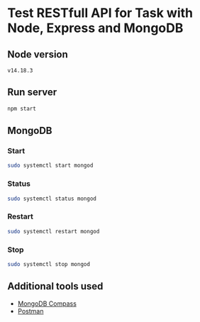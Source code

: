 # Test RESTfull API for Task with Node, Express and MongoDB

## Node version

`v14.18.3`

## Run server

```sh
npm start
```

## MongoDB

### Start

```sh
sudo systemctl start mongod
```

### Status

```sh
sudo systemctl status mongod
```

### Restart

```sh
sudo systemctl restart mongod
```

### Stop

```sh
sudo systemctl stop mongod
```

## Additional tools used

- [MongoDB Compass](https://www.mongodb.com/products/compass/)
- [Postman](https://www.postman.com/)
